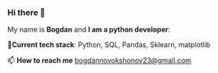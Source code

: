 ### Hi there 👋
My name is **Bogdan** and **I am a python developer**:

🌱**Current tech stack**: Python, SQL, Pandas, Sklearn, matplotlib

📫 **How to reach me** bogdannovokshonov23@gmail.com
<!--
**BogdanNovokshonov/BogdanNovokshonov** is a ✨ _special_ ✨ repository because its `README.md` (this file) appears on your GitHub profile.

